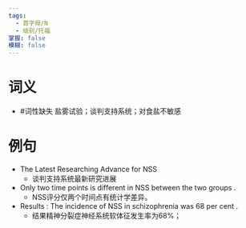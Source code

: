 ```yaml
---
tags:
  - 首字母/N
  - 级别/托福
掌握: false
模糊: false
---
```

# 词义
- #词性缺失 盐雾试验；谈判支持系统；对食盐不敏感
# 例句
- The Latest Researching Advance for NSS
	- 谈判支持系统最新研究进展
- Only two time points is different in NSS between the two groups .
	- NSS评分仅两个时间点有统计学差异。
- Results : The incidence of NSS in schizophrenia was 68 per cent .
	- 结果精神分裂症神经系统软体征发生率为68%；
